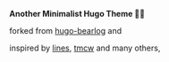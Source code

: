 **Another Minimalist Hugo Theme 🧸💪**

forked from [hugo-bearlog](https://github.com/janraasch/hugo-bearblog/) and

inspired by [lines](https://github.com/ronv/lines), [tmcw](https://macwright.com/) and many others,

